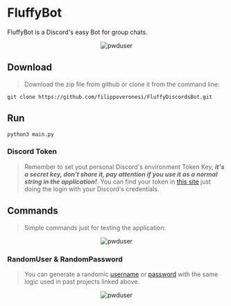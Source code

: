 # FluffyBot
FluffyBot is a Discord's easy Bot for group chats. 

<p align="center">
  <img src="https://github.com/filippoveronesi/FluffyDiscordsBot/blob/main/img/online.png" alt="pwduser"/>
</p>


## Download 
> Download the zip file from github or clone it from the command line:

```
git clone https://github.com/filippoveronesi/FluffyDiscordsBot.git
```

## Run
```
python3 main.py
```
### Discord Token
> Remember to set yout personal Discord's environment Token Key, **_it's a secret key, don't share it, pay attention if you use it as a normal string in the application!_**.
> You can find your token in [this site](https://discord.com/developers/applications) just doing the login with your Discord's credentials.

## Commands
> Simple commands just for testing the application:
<p align="center">
  <img src="https://github.com/filippoveronesi/FluffyDiscordsBot/blob/main/img/commands.png" alt="pwduser"/>
</p>



### RandomUser & RandomPassword
> You can generate a randomic [username](https://github.com/filippoveronesi/random_usernames_generator) or [password](https://github.com/filippoveronesi/random_passwords_generator) with the same logic used in past projects linked above.
<p align="center">
  <img src="https://github.com/filippoveronesi/FluffyDiscordsBot/blob/main/img/pwduser.jpg" alt="pwduser"/>
</p>
